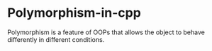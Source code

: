 # Polymorphism-in-cpp
Polymorphism is a feature of OOPs that allows the object to behave differently in different conditions.
